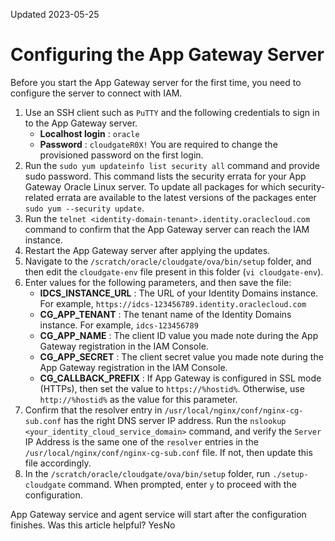 Updated 2023-05-25
# Configuring the App Gateway Server
Before you start the App Gateway server for the first time, you need to configure the server to connect with IAM.
  1. Use an SSH client such as `PuTTY` and the following credentials to sign in to the App Gateway server.
     * **Localhost login** : `oracle`
     * **Password** : `cloudgateR0X!`
You are required to change the provisioned password on the first login. 
  2. Run the `sudo yum updateinfo list security all` command and provide sudo password.
This command lists the security errata for your App Gateway Oracle Linux server. To update all packages for which security-related errata are available to the latest versions of the packages enter `sudo yum --security update`.
  3. Run the `telnet <identity-domain-tenant>.identity.oraclecloud.com` command to confirm that the App Gateway server can reach the IAM instance.
  4. Restart the App Gateway server after applying the updates.
  5. Navigate to the `/scratch/oracle/cloudgate/ova/bin/setup` folder, and then edit the `cloudgate-env` file present in this folder (`vi cloudgate-env`).
  6. Enter values for the following parameters, and then save the file:
     * **IDCS_INSTANCE_URL** : The URL of your Identity Domains instance.
For example, `https://idcs-123456789.identity.oraclecloud.com`
     * **CG_APP_TENANT** : The tenant name of the Identity Domains instance.
For example, `idcs-123456789`
     * **CG_APP_NAME** : The client ID value you made note during the App Gateway registration in the IAM Console.
     * **CG_APP_SECRET** : The client secret value you made note during the App Gateway registration in the IAM Console.
     * **CG_CALLBACK_PREFIX** : If App Gateway is configured in SSL mode (HTTPs), then set the value to `https://%hostid%`. Otherwise, use `http://%hostid%` as the value for this parameter.
  7. Confirm that the resolver entry in `/usr/local/nginx/conf/nginx-cg-sub.conf` has the right DNS server IP address.
Run the `nslookup <your_identity_cloud_service_domain>` command, and verify the `Server` IP Address is the same one of the `resolver` entries in the `/usr/local/nginx/conf/nginx-cg-sub.conf` file. If not, then update this file accordingly.
  8. In the `/scratch/oracle/cloudgate/ova/bin/setup` folder, run `./setup-cloudgate` command.
When prompted, enter `y` to proceed with the configuration.

App Gateway service and agent service will start after the configuration finishes.
Was this article helpful?
YesNo


